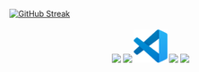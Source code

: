 [![GitHub Streak](https://streak-stats.demolab.com?user=streetmarker&theme=tokyonight&hide_border=true&date_format=j%20M%5B%20Y%5D&type=png&stroke=EB5454&background=45%2C923434%2C24698A)](https://git.io/streak-stats)

<h4>
<p align="center">
<img src="https://www.vectorlogo.zone/logos/vuejs/vuejs-ar21.svg" width="60">
<img src="https://www.vectorlogo.zone/logos/firebase/firebase-icon.svg" width="60">
<img src="https://raw.githubusercontent.com/github/explore/80688e429a7d4ef2fca1e82350fe8e3517d3494d/topics/visual-studio-code/visual-studio-code.png" width="60">
<img src="https://www.vectorlogo.zone/logos/linux/linux-icon.svg" width="60">
<img src="https://www.vectorlogo.zone/logos/github/github-icon.svg" width="60">
</p>
</h4>
